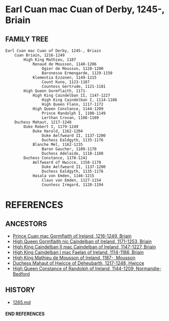 # Earl Cuan mac Cuan of Derby, 1245-, Briain

## FAMILY TREE

```
Earl Cuan mac Cuan of Derby, 1245-, Briain
	Cuan Briain, 1216-1249
		High King Mathieu, 1187
			Renaud de Mousson, 1148-1206
				Ogier de Mousson, 1128-1200
				Baronesse Ermengarde, 1129-1150
			Klementia Ezzonen, 1149-1215
				Count Kuno, 1123-1187
				Countess Gertrude, 1121-1181
		High Queen Gormflaith, 1171-
			High King Caindelban II, 1147-1227
				High King Caindelban I, 1114-1186
				High Queen Flann, 1117-1172
			High Queen Constance, 1144-1209
				Prince Randolph I, 1108-1149
				Lerthan Crovan, 1108-1169
	Duchess Mahaut, 1217-1248
		Duke Robert I, 1179-1249	
			Duke Harold, 1162-1204
				Duke Aelfweard II, 1137-1200
				Duchess Ealdgyth, 1135-1176
			Blanche Mel, 1162-1235
				Baron Gaucher, 1109-1170
				Duchess Adelaide, 1118-1188
		Duchess Constance, 1178-1241
			Aelfweard of Hwicce, 1158-1178
				Duke Aelfweard II, 1137-1200
				Duchess Ealdgyth, 1135-1176
			Hasala von Emden, 1146-1215
				Claus von Emden, 1127-1154
				Countess Irmgard, 1128-1194
```


# REFERENCES

## ANCESTORS
* [Prince Cuan mac Gormflaith of Ireland, 1216-1249, Briain](cuan_mac_gormflaith_1216.md)
* [High Queen Gormflaith nic Caindelban of Ireland, 1171-1253, Briain](gormflaith_nic_caindelban_1171.md)
* [High King Caindelban II mac Caindelban of Ireland, 1147-1227, Briain](caindelban_ii_mac_caindelban_1147.md)
* [High King Caindelban I mac Faelan of Ireland, 1114-1186, Briain](caindelban_i_mac_faelan_1114.md)
* [High King Mathieu de Mousson of Ireland, 1187-, Mousson](mathieu_de_mousson_1187.md)
* [Duchess Mahaut of Hwicce of Deheubarth, 1217-1248, Hwicce](mahaut_of_hwicce_1217.md)
* [High Queen Constance of Randolph of Ireland, 1144-1209, Normandie-Bedford](constance_randolph_1144.md)

## HISTORY
* [1265.md](../h/1265.md)
#### END REFERENCES